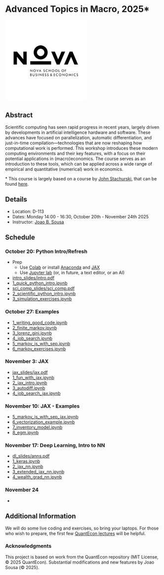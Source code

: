 # Advanced Topics in Macro, 2025\*

![](NOVASBE-LOGO.png)

## Abstract

Scientific computing has seen rapid progress in recent years, largely driven by developments in artificial intelligence hardware and software. These advances have focused on parallelization, automatic differentiation, and just-in-time compilation—technologies that are now reshaping how computational work is performed. This workshop introduces these modern computing environments and their key features, with a focus on their potential applications in (macro)economics. The course serves as an introduction to these tools, which can be applied across a wide range of empirical and quantitative (numerical) work in economics.

\* This course is largely based on a course by [John Stachurski](https://johnstachurski.net/), that can be found [here](https://github.com/QuantEcon/bank_of_portugal_2025).

## Details

* Location: D-113 
* Dates: Monday 14:00 - 16:30, October 20th - November 24th 2025
* Instructor: [Joao B. Sousa](https://jbsousa.com/)

## Schedule

### October 20: Python Intro/Refresh
* Prep
    - Use [Colab](https://colab.research.google.com/) or install [Anaconda](https://www.anaconda.com/download) and [JAX](https://docs.jax.dev/en/latest/installation.html)
    - Use [Jupyter lab](https://jupyter.org/) (or, in future, a text editor, or an AI)
* [intro_slides/intro.pdf](october_20/intro_slides/intro.pdf)
* [1_quick_python_intro.ipynb](october_20/1_quick_python_intro.ipynb)
* [sci_comp_slides/sci_comp.pdf](october_20/sci_comp_slides/sci_comp.pdf)
* [2_scientific_python_intro.ipynb](october_20/2_scientific_python_intro.ipynb)
* [3_simulation_exercises.ipynb](october_20/3_simulation_exercises.ipynb)

### October 27: Examples
* [1_writing_good_code.ipynb](october_27/1_writing_good_code.ipynb)
* [2_finite_markov.ipynb](october_27/2_finite_markov.ipynb)
* [3_lorenz_gini.ipynb](october_27/3_lorenz_gini.ipynb)
* [4_job_search.ipynb](october_27/4_job_search.ipynb)
* [5_markov_js_with_sep.ipynb](october_27/5_markov_js_with_sep.ipynb)
* [6_markov_exercises.ipynb](october_27/6_markov_exercises.ipynb)

### November 3: JAX
* [jax_slides/jax.pdf](november_3/jax_slides/jax.pdf)
* [1_fun_with_jax.ipynb](november_3/1_fun_with_jax.ipynb)
* [2_jax_intro.ipynb](november_3/2_jax_intro.ipynb)
* [3_autodiff.ipynb](november_3/3_autodiff.ipynb)
* [4_job_search_jax.ipynb](november_3/4_job_search_jax.ipynb)

### November 10: JAX - Examples
* [5_markov_js_with_sep_jax.ipynb](november_10/5_markov_js_with_sep_jax.ipynb)
* [6_vectorization_example.ipynb](november_10/6_vectorization_example.ipynb)
* [7_inventory_model.ipynb](november_10/7_inventory_model.ipynb)
* [8_egm.ipynb](november_10/8_egm.ipynb)

### November 17: Deep Learning, Intro to NN
* [dl_slides/anns.pdf](november_17/dl_slides/anns.pdf)
* [1_keras.ipynb](november_17/1_keras.ipynb)
* [2_jax_nn.ipynb](november_17/2_jax_nn.ipynb)
* [3_extended_jax_nn.ipynb](november_17/3_extended_jax_nn.ipynb)
* [4_wealth_grad_nn.ipynb](november_17/4_wealth_grad_nn.ipynb)

### November 24
*

## Additional Information

We will do some live coding and exercises, so bring your laptops. For
those who wish to prepare, the first few [QuantEcon
lectures](https://python-programming.quantecon.org/intro.html) will be helpful.

### Acknowledgments

This project is based on work from the QuantEcon repository (MIT License, © 2025 QuantEcon).
Substantial modifications and new features by Joao Sousa (© 2025).